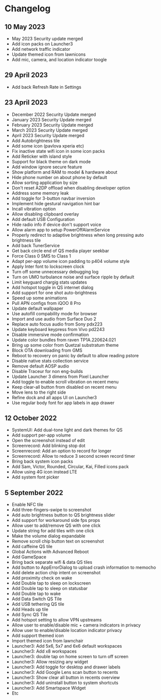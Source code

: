 Changelog
=========

10 May 2023
------------

* May 2023 Security update merged
* Add icon packs on Launcher3
* Add network traffic indicator
* Update themed icon from lawnicons
* Add mic, camera, and location indicator toogle

29 April 2023
--------------

* Add back Refresh Rate in Settings

23 April 2023
--------------

* December 2022 Security Update merged
* January 2023 Security Update merged
* February 2023 Security Update merged
* March 2023 Security Update merged
* April 2023 Security Update merged
* Add Autobrightness tile
* Add some icon (pavlova xperia etc)
* Fix inactive state wifi icon in some icon packs
* Add Reticker with island style
* Support for black theme on dark mode
* Add window ignore secure feature
* Show platform and RAM to model & hardware about
* Hide phone number on about phone by default
* Allow sorting application by size
* Don't reset A2DP offload when disabling developer option
* Address some memory leak
* Add toggle for 3-button navbar inversion
* Implement hide gestural navigation hint bar
* Incall vibration option
* Allow disabling clipboard overlay
* Add default USB Configuration
* Hide radio info if device don't support voice
* Allow alarm app to setup PowerOffAlarmService
* Properly redirect to adaptive brightness when long pressing auto brightness tile
* Add back TunerService 
* Get back circle end of QS media player seekbar
* Force Class 0 SMS to Class 1
* Adapt per-app volume icon padding to p404 volume style
* Apply Inter font to lockscreen clock 
* Turn off some unnecessary debugging log
* Turn on UMO turbulance noise and surface ripple by default
* Limit keyguard chargig stats updates
* Add hotspot toggle in QS internet dialog
* Add support for one shot auto-brightness
* Speed up some animations
* Pull APN configs from iQOO 8 Pro
* Update default wallpaper
* Use autofill compability mode for browser
* Import and use audio from Surface Duo 2
* Replace auto focus audio from Sony pdx223
* Update keyboard keypress from Vivo pd2243
* Disable immersive mode confirmation
* Update color bundles from raven TP1A.220624.021
* Bring up some color from Quetzal substratum theme
* Block OTA downloading from GMS
* Reboot to recovery on panic by default to allow reading pstore
* Disable native stats collection service
* Remove default AOSP audio
* Disable Traceur for non eng-builds
* Update Launcher 3 dimens from Pixel Launcher
* Add toggle to enable scroll vibration on recent menu
* Keep clear-all button from disabled on recent menu
* Move lens to the right side
* Refine dock and all apps UI on Launcher3
* Use regular body font for app labels in app drawer

12 October 2022
---------------

* SystemUI: Add dual-tone light and dark themes for QS 
* Add support per-app volume
* Open the screenshot instead of edit
* Screenrecord: Add blinking stop dot
* Screenrecord: Add an option to record for longer
* Screenrecord: Allow to reduce 3 second screen record timer
* Bring back system icon packs
* Add Sam, Victor, Rounded, Circular, Kai, Filled icons pack
* Allow using 4G icon instead LTE
* Add system font picker

5 September 2022
----------------

* Enable NFC tile
* Add three-fingers-swipe to screenshot
* Add auto brightness button to QS brightness slider
* Add support for workaround side fps props
* Allow user to add/remove QS with one click
* Update string for add tiles with one click
* Make the volume dialog expandable
* Remove scroll chip button text on screenshot
* Add caffeine QS tile
* Global Actions with Advanced Reboot
* Add GameSpace
* Bring back separate wifi & data QS tiles
* Add button to AppErrorDialog to upload crash information to memocho
* Add delete action chip intent on screenshot
* Add proximity check on wake
* Add Double tap to sleep on lockscreen
* Add Double tap to sleep on statusbar
* Add Double tap to wake
* Add Data Switch QS Tile
* Add USB tethering QS tile
* Add Heads up tile
* Add Sync QS Tile
* Add hotspot setting to allow VPN upstreams
* Allow user to enable/disable mic + camera indicators in privacy
* Allow user to enable/disable location indicator privacy
* Add support themed icon
* Import themed icon from lawnchair
* Launcher3: Add 5x6, 5x7 and 6x6 default workspaces
* Launcher3: Add x8 workspaces
* Launcher3: double tap on home screen to turn off screen
* Launcher3: Allow resizing any widget
* Launcher3: Add toggle for desktop and drawer labels
* Launcher3: Add Google Lens scan button to recents
* Launcher3: Show clear all button in recents overview
* Launcher3: Add uninstall button to system shortcuts
* Launcher3: Add Smartspace Widget
* Etc
